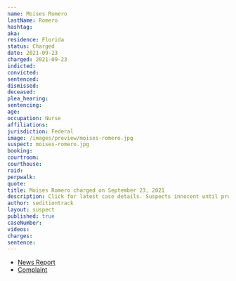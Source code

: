 ```yaml
---
name: Moises Romero
lastName: Romero
hashtag:
aka:
residence: Florida
status: Charged
date: 2021-09-23
charged: 2021-09-23
indicted:
convicted:
sentenced:
dismissed:
deceased:
plea_hearing:
sentencing:
age:
occupation: Nurse
affiliations:
jurisdiction: Federal
image: /images/preview/moises-romero.jpg
suspect: moises-romero.jpg
booking:
courtroom:
courthouse:
raid:
perpwalk:
quote:
title: Moises Romero charged on September 23, 2021
description: Click for latest case details. Suspects innocent until proven guilty.
author: seditiontrack
layout: suspect
published: true
caseNumber:
videos:
charges:
sentence:
---
```


- [News Report](https://wsvn.com/news/local/2-south-floridians-post-photos-videos-of-themselves-at-u-s-capitol-riot/)
- [Complaint](https://extremism.gwu.edu/sites/g/files/zaxdzs2191/f/Moises%20Romero%20Criminal%20Complaint.pdf)
